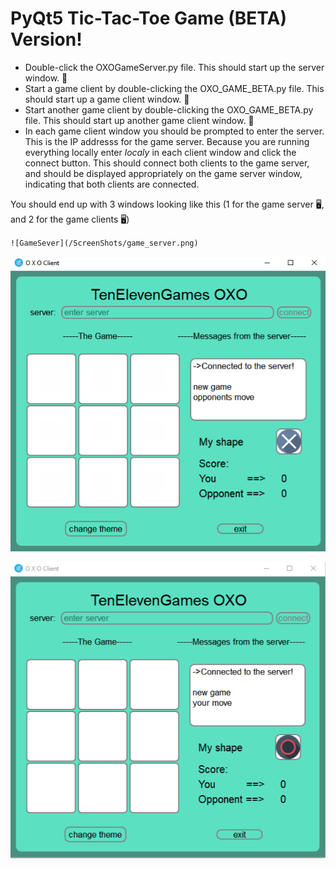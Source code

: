 # PyQt5 Tic-Tac-Toe Game (BETA) Version! 

* Double-click the OXOGameServer.py file. This should start up the server window. 🚀 
* Start a game client by double-clicking the OXO_GAME_BETA.py file. This should start up a game client window. 🚀 
* Start another game client by double-clicking the OXO_GAME_BETA.py file. This should start up another game client window. 🚀 
* In each game client window you should be prompted to enter the server. This is the IP addresss for the game server. Because you are running everything locally enter *localy* in each client window and click the connect button. This should connect both clients to the game server, and should be displayed appropriately on the game server window, indicating that both clients are connected.

You should end up with 3 windows looking like this (1 for the game server 🖥, and 2 for the game clients 🖥️)

`![GameSever](/ScreenShots/game_server.png)`

![ClientWindow](ScreenShots/X.png)

![ClientWindow](ScreenShots/O.png)






